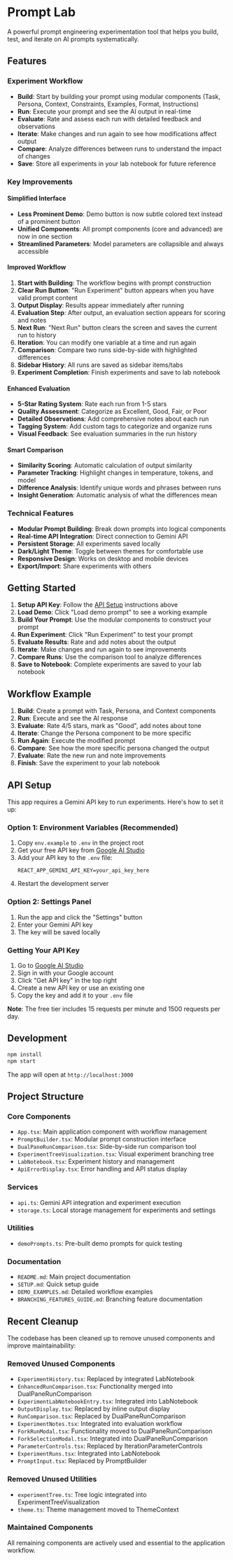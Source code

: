 # Prompt Lab

A powerful prompt engineering experimentation tool that helps you build, test, and iterate on AI prompts systematically.

## Features

### Experiment Workflow
- **Build**: Start by building your prompt using modular components (Task, Persona, Context, Constraints, Examples, Format, Instructions)
- **Run**: Execute your prompt and see the AI output in real-time
- **Evaluate**: Rate and assess each run with detailed feedback and observations
- **Iterate**: Make changes and run again to see how modifications affect output
- **Compare**: Analyze differences between runs to understand the impact of changes
- **Save**: Store all experiments in your lab notebook for future reference

### Key Improvements

#### Simplified Interface
- **Less Prominent Demo**: Demo button is now subtle colored text instead of a prominent button
- **Unified Components**: All prompt components (core and advanced) are now in one section
- **Streamlined Parameters**: Model parameters are collapsible and always accessible

#### Improved Workflow
1. **Start with Building**: The workflow begins with prompt construction
2. **Clear Run Button**: "Run Experiment" button appears when you have valid prompt content
3. **Output Display**: Results appear immediately after running
4. **Evaluation Step**: After output, an evaluation section appears for scoring and notes
5. **Next Run**: "Next Run" button clears the screen and saves the current run to history
6. **Iteration**: You can modify one variable at a time and run again
7. **Comparison**: Compare two runs side-by-side with highlighted differences
8. **Sidebar History**: All runs are saved as sidebar items/tabs
9. **Experiment Completion**: Finish experiments and save to lab notebook

#### Enhanced Evaluation
- **5-Star Rating System**: Rate each run from 1-5 stars
- **Quality Assessment**: Categorize as Excellent, Good, Fair, or Poor
- **Detailed Observations**: Add comprehensive notes about each run
- **Tagging System**: Add custom tags to categorize and organize runs
- **Visual Feedback**: See evaluation summaries in the run history

#### Smart Comparison
- **Similarity Scoring**: Automatic calculation of output similarity
- **Parameter Tracking**: Highlight changes in temperature, tokens, and model
- **Difference Analysis**: Identify unique words and phrases between runs
- **Insight Generation**: Automatic analysis of what the differences mean

### Technical Features

- **Modular Prompt Building**: Break down prompts into logical components
- **Real-time API Integration**: Direct connection to Gemini API
- **Persistent Storage**: All experiments saved locally
- **Dark/Light Theme**: Toggle between themes for comfortable use
- **Responsive Design**: Works on desktop and mobile devices
- **Export/Import**: Share experiments with others

## Getting Started

1. **Setup API Key**: Follow the [API Setup](#api-setup) instructions above
2. **Load Demo**: Click "Load demo prompt" to see a working example
3. **Build Your Prompt**: Use the modular components to construct your prompt
4. **Run Experiment**: Click "Run Experiment" to test your prompt
5. **Evaluate Results**: Rate and add notes about the output
6. **Iterate**: Make changes and run again to see improvements
7. **Compare Runs**: Use the comparison tool to analyze differences
8. **Save to Notebook**: Complete experiments are saved to your lab notebook

## Workflow Example

1. **Build**: Create a prompt with Task, Persona, and Context components
2. **Run**: Execute and see the AI response
3. **Evaluate**: Rate 4/5 stars, mark as "Good", add notes about tone
4. **Iterate**: Change the Persona component to be more specific
5. **Run Again**: Execute the modified prompt
6. **Compare**: See how the more specific persona changed the output
7. **Evaluate**: Rate the new run and note improvements
8. **Finish**: Save the experiment to your lab notebook

## API Setup

This app requires a Gemini API key to run experiments. Here's how to set it up:

### Option 1: Environment Variables (Recommended)
1. Copy `env.example` to `.env` in the project root
2. Get your free API key from [Google AI Studio](https://aistudio.google.com/)
3. Add your API key to the `.env` file:
   ```
   REACT_APP_GEMINI_API_KEY=your_api_key_here
   ```
4. Restart the development server

### Option 2: Settings Panel
1. Run the app and click the "Settings" button
2. Enter your Gemini API key
3. The key will be saved locally

### Getting Your API Key
1. Go to [Google AI Studio](https://aistudio.google.com/)
2. Sign in with your Google account
3. Click "Get API key" in the top right
4. Create a new API key or use an existing one
5. Copy the key and add it to your `.env` file

**Note**: The free tier includes 15 requests per minute and 1500 requests per day.

## Development

```bash
npm install
npm start
```

The app will open at `http://localhost:3000`

## Project Structure

### Core Components
- `App.tsx`: Main application component with workflow management
- `PromptBuilder.tsx`: Modular prompt construction interface
- `DualPaneRunComparison.tsx`: Side-by-side run comparison tool
- `ExperimentTreeVisualization.tsx`: Visual experiment branching tree
- `LabNotebook.tsx`: Experiment history and management
- `ApiErrorDisplay.tsx`: Error handling and API status display

### Services
- `api.ts`: Gemini API integration and experiment execution
- `storage.ts`: Local storage management for experiments and settings

### Utilities
- `demoPrompts.ts`: Pre-built demo prompts for quick testing

### Documentation
- `README.md`: Main project documentation
- `SETUP.md`: Quick setup guide
- `DEMO_EXAMPLES.md`: Detailed workflow examples
- `BRANCHING_FEATURES_GUIDE.md`: Branching feature documentation

## Recent Cleanup

The codebase has been cleaned up to remove unused components and improve maintainability:

### Removed Unused Components
- `ExperimentHistory.tsx`: Replaced by integrated LabNotebook
- `EnhancedRunComparison.tsx`: Functionality merged into DualPaneRunComparison
- `ExperimentLabNotebookEntry.tsx`: Integrated into LabNotebook
- `OutputDisplay.tsx`: Replaced by inline output display
- `RunComparison.tsx`: Replaced by DualPaneRunComparison
- `ExperimentNotes.tsx`: Integrated into evaluation workflow
- `ForkRunModal.tsx`: Functionality moved to DualPaneRunComparison
- `ForkSelectionModal.tsx`: Integrated into DualPaneRunComparison
- `ParameterControls.tsx`: Replaced by IterationParameterControls
- `ExperimentRuns.tsx`: Integrated into LabNotebook
- `PromptInput.tsx`: Replaced by PromptBuilder

### Removed Unused Utilities
- `experimentTree.ts`: Tree logic integrated into ExperimentTreeVisualization
- `theme.ts`: Theme management moved to ThemeContext

### Maintained Components
All remaining components are actively used and essential to the application workflow.
